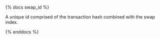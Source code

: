 {% docs swap_id %}

A unique id comprised of the transaction hash combined with the swap index.

{% enddocs %}
